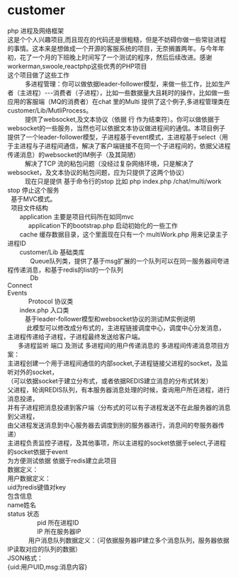 # customer

php 进程及网络框架 <br>
这是个个人兴趣项目,而且现在的代码还是很粗糙，但是不妨碍你做一些常驻进程的事情。这本来是想做成一个开源的客服系统的项目，无奈搁置两年。与今年年初，花了一个月的下班晚上时间写了一个测试的程序，然后后续改进。感谢workerman,swoole,reactphp这些优秀的PHP项目<br/>
这个项目做了这些工作<br/>
           多进程管理：你可以做依据leader-follower模型，来做一些工作，比如生产者（主进程）---消费者（子进程），比如一些数据量大且耗时的操作，比如做一些应用的客服端（MQ的消费者）在chat 里的Multi 提供了这个例子,多进程管理类在customer/Lib/MutliProcess。 <br/>
           提供了websocket,及文本协议（依据 行 作为结束符）。你可以做依据于websocket的一些服务，当然也可以依据文本协议做进程间的通信。本项目例子提供了一个leader-follower模型，子进程基于event模式，主进程基于select（用于主进程与子进程间通信，解决了客户端链接不在同一个子进程间的，依据父进程传递消息）的websocket的IM例子（及其简陋） <br/>
           解决了TCP 流的粘包问题（没经过复杂网络环境，只是解决了websocket，及文本协议的粘包问题，应为只提供了这两个协议） <br/>
           现在只是提供 基于命令行的stop 比如 php index.php /chat/multi/work stop 停止这个服务 <br/>
   基于MVC模式。 <br/>
   项目文件结构 <br/>
        application 主要是项目代码所在如同mvc <br/>
             application下的bootstrap.php 启动初始化的一些工作 <br/>
        cache 缓存数据目录，这个里面现在只有一个 multiWork.php 用来记录主子进程ID <br/>
        customer/Lib 基础类库 <br/>
              Queue队列类，提供了基于msg扩展的一个队列可以在同一服务器间夸进程传递消息，和基于redis的list的一个队列 <br/>
              Db <br/>
              Connect <br/>
              Events <br/>
              Protocol 协议类 <br/>
        index.php 入口类 <br/>
       
   
   基于leader-follower模型和websocket协议的测试IM实例说明 <br/>
      
      此模型可以修改成分布式的，主进程链接调度中心，调度中心分发消息，主进程传递给子进程，子进程最终发送给客户端。<br/>
       多进程监听 端口
      及测试 多进程间的用户传递消息的
     多进程间传递消息项目方案：<br/>
         主进程创建一个用于进程间通信的内部socket,子进程链接父进程的socket，及监听对外的socket，<br/>
             （可以依据socket于建立分布式，或者依据REDIS建立消息的分布式转发）<br/>
         父进程，轮询REDIS队列，有本服务器消息处理的时候，查询用户所在进程，进行消息投递，<br/>
         并有子进程把消息投递到客户端（分布式的可以有子进程发送不在此服务器的消息到父进程，<br/>
         由父进程发送消息到中心服务器去调度到别的服务器进行，消息间的夸服务器传递）<br/>
            主进程负责监控子进程，及其他事项，所以主进程的socket依据于select,子进程的socket依据于event<br/>
         为方便测试依据 依据于redis建立此项目<br/>
         数据定义：<br/>
            用户数据定义：<br/>
               uid为redis键值对key<br/>
                  包含信息<br/>
                  name姓名<br/>
                  status 状态<br/>
                  pid 所在进程ID<br/>
                  IP 所在服务器IP<br/>
             用户消息队列数据定义：（可依据服务器IP建立多个消息队列，服务器依据IP读取对应的队列的数据）<br/>
                 JSON格式：<br/>
                    {uid:用户UID,msg:消息内容}<br/>
                    
                    
                    
